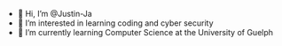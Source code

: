 - 👋 Hi, I’m @Justin-Ja
- 👀 I’m interested in learning coding and cyber security
- 🌱 I’m currently learning Computer Science at the University of Guelph


<!---💞️
JustinJa2003/JustinJa2003 is a ✨ special ✨ repository because its `README.md` (this file) appears on your GitHub profile.
You can click the Preview link to take a look at your changes.
--->

